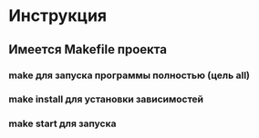 # Инструкция

## Имеется Makefile проекта 

### make для запуска программы полностью (цель all)
### make install для установки зависимостей
### make start для запуска
